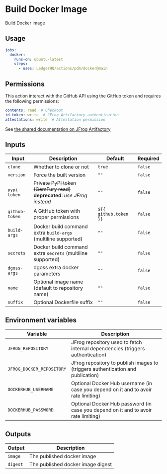 # Build Docker Image

Build Docker image

## Usage

```yaml
jobs:
  docker:
    runs-on: ubuntu-latest
    steps:
      - uses: LedgerHQ/actions/pdm/docker@main
```

## Permissions

This action interact with the GitHub API using the GitHub token and requires the following permissions:

```yaml
contents: read  # Checkout
id-token: write  # JFrog Artifactory authentication
attestations: write  # Attestation permission
```

See [the shared documentation on JFrog Artifactory](https://github.com/LedgerHQ/actions/tree/main/pdm#jfrog-artifactory)

## Inputs

| Input | Description | Default | Required |
|-------|-------------|---------|----------|
| `clone` | Whether to clone or not | `true` | `false` |
| `version` | Force the built version | `""` | `false` |
| `pypi-token` | ~~Private PyPI token (GemFury read)~~ **deprecated:** _use JFrog instead_ | `""` | `false` |
| `github-token` | A GitHub token with proper permissions | `${{ github.token }}` | `false` |
| `build-args` | Docker build command extra `build-args` (multiline supported) | `""` | `false` |
| `secrets` | Docker build command extra `secrets` (multiline supported) | `""` | `false` |
| `dgoss-args` | dgoss extra docker parameters | `""` | `false` |
| `name` | Optional image name (default to repository name) | `""` | `false` |
| `suffix` | Optional Dockerfile suffix | `""` | `false` |

## Environment variables

| Variable | Description |
|--------|-------------|
| `JFROG_REPOSITORY` | JFrog repository used to fetch internal dependencies (triggers authentication) |
| `JFROG_DOCKER_REPOSITORY` | JFrog repository to publish images to (triggers authentication and publication) |
| `DOCKERHUB_USERNAME` | Optional Docker Hub username (in case you depend on it and to avoir rate limiting) |
| `DOCKERHUB_PASSWORD` | Optional Docker Hub password (in case you depend on it and to avoir rate limiting) |

## Outputs

| Output | Description |
|--------|-------------|
| `image` | The published docker image |
| `digest` | The published docker image digest |
